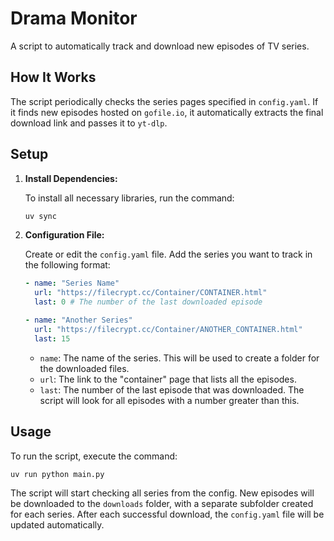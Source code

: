 # Drama Monitor

A script to automatically track and download new episodes of TV series.

## How It Works

The script periodically checks the series pages specified in `config.yaml`. If it finds new episodes hosted on `gofile.io`, it automatically extracts the final download link and passes it to `yt-dlp`.

## Setup

1.  **Install Dependencies:**

    To install all necessary libraries, run the command:
    ```bash
    uv sync
    ```

2.  **Configuration File:**

    Create or edit the `config.yaml` file. Add the series you want to track in the following format:

    ```yaml
    - name: "Series Name"
      url: "https://filecrypt.cc/Container/CONTAINER.html"
      last: 0 # The number of the last downloaded episode
    
    - name: "Another Series"
      url: "https://filecrypt.cc/Container/ANOTHER_CONTAINER.html"
      last: 15
    ```

    - `name`: The name of the series. This will be used to create a folder for the downloaded files.
    - `url`: The link to the "container" page that lists all the episodes.
    - `last`: The number of the last episode that was downloaded. The script will look for all episodes with a number greater than this.

## Usage

To run the script, execute the command:

```bash
uv run python main.py
```

The script will start checking all series from the config. New episodes will be downloaded to the `downloads` folder, with a separate subfolder created for each series. After each successful download, the `config.yaml` file will be updated automatically.